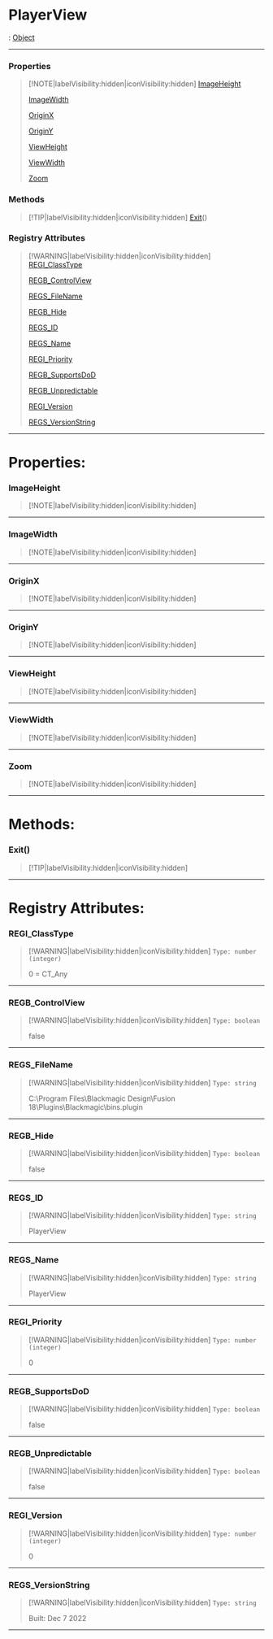 # PlayerView
 : [Object](Object.md)
___
### Properties  
> [!NOTE|labelVisibility:hidden|iconVisibility:hidden]
> [ImageHeight](#ImageHeight)
>
> [ImageWidth](#ImageWidth)
>
> [OriginX](#OriginX)
>
> [OriginY](#OriginY)
>
> [ViewHeight](#ViewHeight)
>
> [ViewWidth](#ViewWidth)
>
> [Zoom](#Zoom)
>
### Methods  
> [!TIP|labelVisibility:hidden|iconVisibility:hidden]
> [Exit](#Exit)()
>
### Registry Attributes
> [!WARNING|labelVisibility:hidden|iconVisibility:hidden]
> [REGI_ClassType](#REGI_ClassType)
>
> [REGB_ControlView](#REGB_ControlView)
>
> [REGS_FileName](#REGS_FileName)
>
> [REGB_Hide](#REGB_Hide)
>
> [REGS_ID](#REGS_ID)
>
> [REGS_Name](#REGS_Name)
>
> [REGI_Priority](#REGI_Priority)
>
> [REGB_SupportsDoD](#REGB_SupportsDoD)
>
> [REGB_Unpredictable](#REGB_Unpredictable)
>
> [REGI_Version](#REGI_Version)
>
> [REGS_VersionString](#REGS_VersionString)
>
___

# Properties: <!-- {docsify-ignore} -->

### ImageHeight
> [!NOTE|labelVisibility:hidden|iconVisibility:hidden]
___

### ImageWidth
> [!NOTE|labelVisibility:hidden|iconVisibility:hidden]
___

### OriginX
> [!NOTE|labelVisibility:hidden|iconVisibility:hidden]
___

### OriginY
> [!NOTE|labelVisibility:hidden|iconVisibility:hidden]
___

### ViewHeight
> [!NOTE|labelVisibility:hidden|iconVisibility:hidden]
___

### ViewWidth
> [!NOTE|labelVisibility:hidden|iconVisibility:hidden]
___

### Zoom
> [!NOTE|labelVisibility:hidden|iconVisibility:hidden]
___


# Methods: <!-- {docsify-ignore} -->

### Exit()
> [!TIP|labelVisibility:hidden|iconVisibility:hidden]
___


# Registry Attributes: <!-- {docsify-ignore} -->

### REGI_ClassType
> [!WARNING|labelVisibility:hidden|iconVisibility:hidden]
> `Type: number (integer)`
>
> 0 = CT_Any
>
___

### REGB_ControlView
> [!WARNING|labelVisibility:hidden|iconVisibility:hidden]
> `Type: boolean`
>
> false
>
___

### REGS_FileName
> [!WARNING|labelVisibility:hidden|iconVisibility:hidden]
> `Type: string`
>
> C:\Program Files\Blackmagic Design\Fusion 18\Plugins\Blackmagic\bins.plugin
>
___

### REGB_Hide
> [!WARNING|labelVisibility:hidden|iconVisibility:hidden]
> `Type: boolean`
>
> false
>
___

### REGS_ID
> [!WARNING|labelVisibility:hidden|iconVisibility:hidden]
> `Type: string`
>
> PlayerView
>
___

### REGS_Name
> [!WARNING|labelVisibility:hidden|iconVisibility:hidden]
> `Type: string`
>
> PlayerView
>
___

### REGI_Priority
> [!WARNING|labelVisibility:hidden|iconVisibility:hidden]
> `Type: number (integer)`
>
> 0
>
___

### REGB_SupportsDoD
> [!WARNING|labelVisibility:hidden|iconVisibility:hidden]
> `Type: boolean`
>
> false
>
___

### REGB_Unpredictable
> [!WARNING|labelVisibility:hidden|iconVisibility:hidden]
> `Type: boolean`
>
> false
>
___

### REGI_Version
> [!WARNING|labelVisibility:hidden|iconVisibility:hidden]
> `Type: number (integer)`
>
> 0
>
___

### REGS_VersionString
> [!WARNING|labelVisibility:hidden|iconVisibility:hidden]
> `Type: string`
>
> Built: Dec  7 2022
>
___

